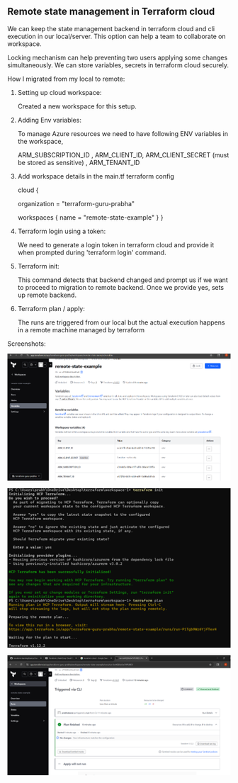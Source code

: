 ## Remote state management in Terraform cloud

We can keep the state management backend in terraform cloud and cli execution in our local/server. This option can help a team to collaborate on workspace.

Locking mechanism can help preventing two users applying some changes simultaneously. We can store variables, secrets in terraform cloud securely.

How I migrated from my local to remote:

1. Setting up cloud workspace:

    Created a new workspace for this setup.

2. Adding Env variables:

    To manage Azure resources we need to have following ENV variables in the workspace,

    ARM_SUBSCRIPTION_ID	, ARM_CLIENT_ID, ARM_CLIENT_SECRET (must be stored as sensitive) , ARM_TENANT_ID

3. Add workspace details in the main.tf terraform config

    cloud {

    organization = "terraform-guru-prabha"

    workspaces {
      name = "remote-state-example"
    }
  }


4. Terraform login using a token:

    We need to generate a login token in terraform cloud and provide it when prompted during 'terraform login' command.


5. Terraform init:

    This command detects that backend changed and prompt us if we want to proceed to migration to remote backend.
    Once we provide yes, sets up remote backend.

6. Terraform plan / apply:

    The runs are triggered from our local but the actual execution happens in a remote machine managed by terraform


Screenshots:

![](../screenshots/screenshot-9.png)


![](../screenshots/screenshot-10.png)


![](../screenshots/screenshot-11.png)